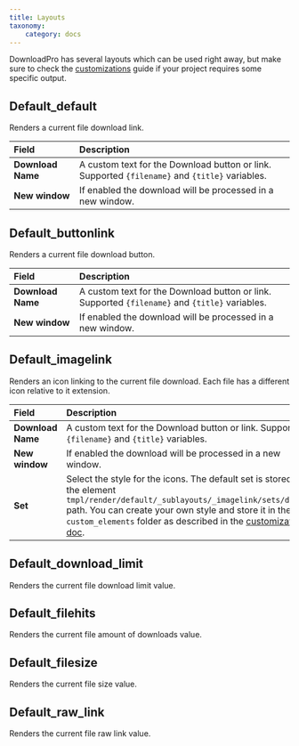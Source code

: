```yaml
---
title: Layouts
taxonomy:
    category: docs
---
```


DownloadPro has several layouts which can be used right away, but make sure to check the [customizations](http://documentation.zoolanders.com/downloadpro/advanced/customizations) guide if your project requires some specific output.

## Default_default

Renders a current file download link.

| Field       | Description |
| :---------- | :---------- |
| **Download Name** | A custom text for the Download button or link. Supported `{filename}` and `{title}` variables. |
| **New window** | If enabled the download will be processed in a new window. |

## Default_buttonlink

Renders a current file download button.

| Field       | Description |
| :---------- | :---------- |
| **Download Name** | A custom text for the Download button or link. Supported `{filename}` and `{title}` variables. |
| **New window** | If enabled the download will be processed in a new window. |

## Default_imagelink

Renders an icon linking to the current file download. Each file has a different icon relative to it extension.

| Field       | Description |
| :---------- | :---------- |
| **Download Name** | A custom text for the Download button or link. Supported `{filename}` and `{title}` variables. |
| **New window** | If enabled the download will be processed in a new window. |
| **Set** | Select the style for the icons. The default set is stored in the element `tmpl/render/default/_sublayouts/_imagelink/sets/default` path. You can create your own style and store it in the `custom_elements` folder as described in the [customizations doc](/zoolanders/elements/customizations). |

## Default_download_limit

Renders the current file download limit value.

## Default_filehits

Renders the current file amount of downloads value.

## Default_filesize

Renders the current file size value.

## Default_raw_link

Renders the current file raw link value.
